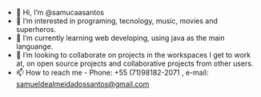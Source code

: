 - 👋 Hi, I’m @samucaasantos
- 👀 I’m interested in programing, tecnology, music, movies and superheros.
- 🌱 I’m currently learning web developing, using java as the main languange.
- 💞️ I’m looking to collaborate on projects in the workspaces I get to work at, on open source projects and collaborative projects from other users.
- 📫 How to reach me - Phone: +55 (71)98182-2071 ,
                        e-mail: samueldealmeidadossantos@gmail.com


<!---
samucaasantos/samucaasantos is a ✨ special ✨ repository because its `README.md` (this file) appears on your GitHub profile.
You can click the Preview link to take a look at your changes.
--->
